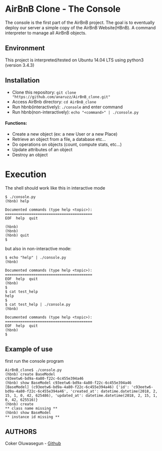 # AirBnB Clone - The Console
The console is the first part of the AirBnB project. The goal is to eventually deploy our server a simple copy of the AirBnB Website(HBnB).
A command interpreter to manage all AirBnB objects.


## Environment
This project is interpreted/tested on Ubuntu 14.04 LTS using python3 (version 3.4.3)

## Installation
* Clone this repository: `git clone "https://github.com/anaruzz/AirBnB_clone.git"`
* Access AirBnb directory: `cd AirBnB_clone`
* Run hbnb(interactively): `./console` and enter command
* Run hbnb(non-interactively): `echo "<command>" | ./console.py`


#### Functions:
* Create a new object (ex: a new User or a new Place)
* Retrieve an object from a file, a database etc...
* Do operations on objects (count, compute stats, etc...)
* Update attributes of an object
* Destroy an object


# Execution
The shell should work like this in interactive mode
```
$ ./console.py
(hbnb) help

Documented commands (type help <topic>):
========================================
EOF  help  quit

(hbnb)
(hbnb)
(hbnb) quit
$
```
but also in non-interactive mode:
```
$ echo "help" | ./console.py
(hbnb)

Documented commands (type help <topic>):
========================================
EOF  help  quit
(hbnb)
$
$ cat test_help
help
$
$ cat test_help | ./console.py
(hbnb)

Documented commands (type help <topic>):
========================================
EOF  help  quit
(hbnb)
$
```
## Example of use
first run the console program
```
AirBnB_clone$ ./console.py
(hbnb) create BaseModel
c93eetw6-bd9a-4a80-f22c-6c455e394a46
(hbnb) show BaseModel c93eetw6-bd9a-4a80-f22c-6c455e394a46
[BaseModel] (c93eetw6-bd9a-4a80-f22c-6c455e394a46) {'id': 'c93eetw6-bd9a-4a80-f22c-6c455e394a46', 'created_at': datetime.datetime(2018, 2, 15, 1, 0, 42, 625486), 'updated_at': datetime.datetime(2018, 2, 15, 1, 0, 42, 625516)}
(hbnb) create
** class name missing **
(hbnb) show BaseModel
** instance id missing **
```
## AUTHORS
Coker Oluwasegun - [Github](https://github.com/Cokeroluwasegun)